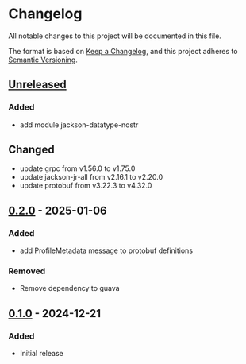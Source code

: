 # Changelog
All notable changes to this project will be documented in this file.

The format is based on [Keep a Changelog](https://keepachangelog.com/en/1.0.0/),
and this project adheres to [Semantic Versioning](https://semver.org/spec/v2.0.0.html).

## [Unreleased]

### Added
- add module jackson-datatype-nostr

## Changed
- update grpc from v1.56.0 to v1.75.0
- update jackson-jr-all from v2.16.1 to v2.20.0
- update protobuf from v3.22.3 to v4.32.0


## [0.2.0] - 2025-01-06

### Added
- add ProfileMetadata message to protobuf definitions

### Removed
- Remove dependency to guava

## [0.1.0] - 2024-12-21

### Added
- Initial release

[Unreleased]: https://github.com/theborakompanioni/nostr-proto/compare/0.2.0...HEAD
[0.2.0]: https://github.com/theborakompanioni/nostr-proto/compare/0.1.0...0.2.0
[0.1.0]: https://github.com/theborakompanioni/nostr-proto/releases/tag/0.1.0
